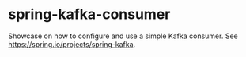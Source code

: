 # spring-kafka-consumer

Showcase on how to configure and use a simple Kafka consumer. See https://spring.io/projects/spring-kafka.
